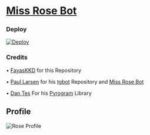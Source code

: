 # [Miss Rose Bot](https://t.me/MissRose_bot)

### Deploy

[![Deploy](https://camo.githubusercontent.com/6979881d5a96b7b18a057083bb8aeb87ba35fc279452e29034c1e1c49ade0636/68747470733a2f2f7777772e6865726f6b7563646e2e636f6d2f6465706c6f792f627574746f6e2e737667)](https://dashboard.heroku.com/new?template=https%3A%2F%2Fgithub.com%2FFayasKKD%2FMiss-Rose-Bot)

### Credits

• [FayasKKD](https://github.com/2swordsbluespirit/Wang-Shi-Tong/Bio) for this Repository 

• [Paul Larsen](https://github.com/2swordsbluespirit/Wang-Shi-Tong) for his [tgbot](https://github.com/2swordsbluespirit/Wang-Shi-Tong) Repository and [Miss Rose Bot](https://t.me/AvatarSriLanka)

• [Dan Tes](https://github.com/delivrance) For his [Pyrogram](https://docs.pyrogram.org/) Library

## Profile

![Rose Profile](https://telegra.ph/Wang-Shi-Tong-04-22)
